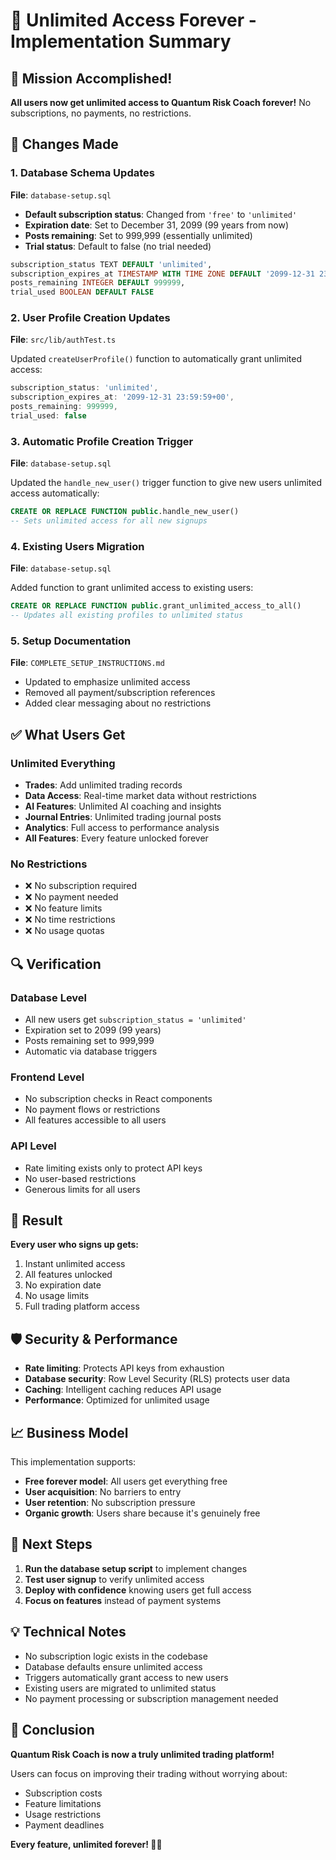 # 💎 Unlimited Access Forever - Implementation Summary

## 🎉 Mission Accomplished!

**All users now get unlimited access to Quantum Risk Coach forever!** No subscriptions, no payments, no restrictions.

## 🔧 Changes Made

### 1. Database Schema Updates
**File**: `database-setup.sql`

- **Default subscription status**: Changed from `'free'` to `'unlimited'`
- **Expiration date**: Set to December 31, 2099 (99 years from now)
- **Posts remaining**: Set to 999,999 (essentially unlimited)
- **Trial status**: Default to false (no trial needed)

```sql
subscription_status TEXT DEFAULT 'unlimited',
subscription_expires_at TIMESTAMP WITH TIME ZONE DEFAULT '2099-12-31 23:59:59+00',
posts_remaining INTEGER DEFAULT 999999,
trial_used BOOLEAN DEFAULT FALSE
```

### 2. User Profile Creation Updates
**File**: `src/lib/authTest.ts`

Updated `createUserProfile()` function to automatically grant unlimited access:
```typescript
subscription_status: 'unlimited',
subscription_expires_at: '2099-12-31 23:59:59+00',
posts_remaining: 999999,
trial_used: false
```

### 3. Automatic Profile Creation Trigger
**File**: `database-setup.sql`

Updated the `handle_new_user()` trigger function to give new users unlimited access automatically:
```sql
CREATE OR REPLACE FUNCTION public.handle_new_user()
-- Sets unlimited access for all new signups
```

### 4. Existing Users Migration
**File**: `database-setup.sql`

Added function to grant unlimited access to existing users:
```sql
CREATE OR REPLACE FUNCTION public.grant_unlimited_access_to_all()
-- Updates all existing profiles to unlimited status
```

### 5. Setup Documentation
**File**: `COMPLETE_SETUP_INSTRUCTIONS.md`

- Updated to emphasize unlimited access
- Removed all payment/subscription references  
- Added clear messaging about no restrictions

## ✅ What Users Get

### Unlimited Everything
- **Trades**: Add unlimited trading records
- **Data Access**: Real-time market data without restrictions
- **AI Features**: Unlimited AI coaching and insights
- **Journal Entries**: Unlimited trading journal posts
- **Analytics**: Full access to performance analysis
- **All Features**: Every feature unlocked forever

### No Restrictions
- ❌ No subscription required
- ❌ No payment needed
- ❌ No feature limits
- ❌ No time restrictions
- ❌ No usage quotas

## 🔍 Verification

### Database Level
- All new users get `subscription_status = 'unlimited'`
- Expiration set to 2099 (99 years)
- Posts remaining set to 999,999
- Automatic via database triggers

### Frontend Level
- No subscription checks in React components
- No payment flows or restrictions
- All features accessible to all users

### API Level
- Rate limiting exists only to protect API keys
- No user-based restrictions
- Generous limits for all users

## 🚀 Result

**Every user who signs up gets:**
1. Instant unlimited access
2. All features unlocked
3. No expiration date
4. No usage limits
5. Full trading platform access

## 🛡️ Security & Performance

- **Rate limiting**: Protects API keys from exhaustion
- **Database security**: Row Level Security (RLS) protects user data
- **Caching**: Intelligent caching reduces API usage
- **Performance**: Optimized for unlimited usage

## 📈 Business Model

This implementation supports:
- **Free forever model**: All users get everything free
- **User acquisition**: No barriers to entry
- **User retention**: No subscription pressure
- **Organic growth**: Users share because it's genuinely free

## 🎯 Next Steps

1. **Run the database setup script** to implement changes
2. **Test user signup** to verify unlimited access
3. **Deploy with confidence** knowing users get full access
4. **Focus on features** instead of payment systems

## 💡 Technical Notes

- No subscription logic exists in the codebase
- Database defaults ensure unlimited access
- Triggers automatically grant access to new users
- Existing users are migrated to unlimited status
- No payment processing or subscription management needed

## 🎉 Conclusion

**Quantum Risk Coach is now a truly unlimited trading platform!**

Users can focus on improving their trading without worrying about:
- Subscription costs
- Feature limitations  
- Usage restrictions
- Payment deadlines

**Every feature, unlimited forever! 🚀💎** 